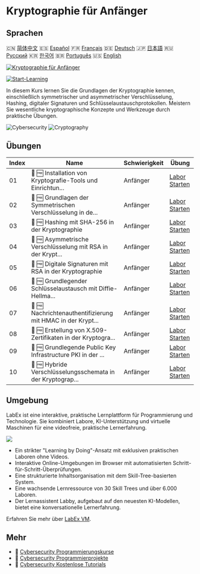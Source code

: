 # Kryptographie für Anfänger

## Sprachen

🇨🇳 [简体中文](README_zh.md) 🇪🇸 [Español](README_es.md) 🇫🇷 [Français](README_fr.md) 🇩🇪 [Deutsch](README_de.md) 🇯🇵 [日本語](README_ja.md) 🇷🇺 [Русский](README_ru.md) 🇰🇷 [한국어](README_ko.md) 🇧🇷 [Português](README_pt.md) 🇺🇸 [English](README.md) 

[![Kryptographie für Anfänger](https://cover-creator.labex.io/cryptography-for-beginners.png?lang=de)](https://labex.io/de/courses/cryptography-for-beginners)

[![Start-Learning](https://img.shields.io/badge/Start-Learning-whitesmoke?style=for-the-badge)](https://labex.io/de/courses/cryptography-for-beginners)

In diesem Kurs lernen Sie die Grundlagen der Kryptographie kennen, einschließlich symmetrischer und asymmetrischer Verschlüsselung, Hashing, digitaler Signaturen und Schlüsselaustauschprotokollen. Meistern Sie wesentliche kryptographische Konzepte und Werkzeuge durch praktische Übungen.

![Cybersecurity](https://img.shields.io/badge/Cybersecurity-whitesmoke?style=for-the-badge&logo=cybersecurity)
![Cryptography](https://img.shields.io/badge/Cryptography-whitesmoke?style=for-the-badge&logo=cryptography)


## Übungen

|   Index | Name                                                        | Schwierigkeit   | Übung                                                                                                                                         |
|---------|-------------------------------------------------------------|-----------------|-----------------------------------------------------------------------------------------------------------------------------------------------|
|      01 | 📖 🆓 Installation von Kryptografie-Tools und Einrichtun... | Anfänger        | <a target='_blank' href='https://labex.io/de/tutorials/linux-installing-cryptography-tools-and-environment-setup-632723'>Labor Starten</a>    |
|      02 | 📖 🆓 Grundlagen der Symmetrischen Verschlüsselung in de... | Anfänger        | <a target='_blank' href='https://labex.io/de/tutorials/linux-symmetric-encryption-basics-in-cryptography-632724'>Labor Starten</a>            |
|      03 | 📖 🆓 Hashing mit SHA-256 in der Kryptographie              | Anfänger        | <a target='_blank' href='https://labex.io/de/tutorials/linux-hashing-with-sha-256-in-cryptography-632722'>Labor Starten</a>                   |
|      04 | 📖 🆓 Asymmetrische Verschlüsselung mit RSA in der Krypt... | Anfänger        | <a target='_blank' href='https://labex.io/de/tutorials/linux-asymmetric-encryption-with-rsa-in-cryptography-632719'>Labor Starten</a>         |
|      05 | 📖 🆓 Digitale Signaturen mit RSA in der Kryptographie      | Anfänger        | <a target='_blank' href='https://labex.io/de/tutorials/linux-digital-signatures-with-rsa-in-cryptography-632721'>Labor Starten</a>            |
|      06 | 📖 🆓 Grundlegender Schlüsselaustausch mit Diffie-Hellma... | Anfänger        | <a target='_blank' href='https://labex.io/de/tutorials/linux-basic-key-exchange-with-diffie-hellman-in-cryptography-632720'>Labor Starten</a> |
|      07 | 📖 🆓 Nachrichtenauthentifizierung mit HMAC in der Krypt... | Anfänger        | <a target='_blank' href='https://labex.io/de/tutorials/linux-message-authentication-with-hmac-in-cryptography-632760'>Labor Starten</a>       |
|      08 | 📖 🆓 Erstellung von X.509-Zertifikaten in der Kryptogra... | Anfänger        | <a target='_blank' href='https://labex.io/de/tutorials/linux-generating-x-509-certificates-in-cryptography-632758'>Labor Starten</a>          |
|      09 | 📖 🆓 Grundlegende Public Key Infrastructure PKI in der ... | Anfänger        | <a target='_blank' href='https://labex.io/de/tutorials/linux-basic-public-key-infrastructure-pki-in-cryptography-632757'>Labor Starten</a>    |
|      10 | 📖 🆓 Hybride Verschlüsselungsschemata in der Kryptograp... | Anfänger        | <a target='_blank' href='https://labex.io/de/tutorials/linux-hybrid-encryption-schemes-in-cryptography-632759'>Labor Starten</a>              |

## Umgebung

LabEx ist eine interaktive, praktische Lernplattform für Programmierung und Technologie. Sie kombiniert Labore, KI-Unterstützung und virtuelle Maschinen für eine videofreie, praktische Lernerfahrung.

![](https://tutorial-screenshot.getvm.io/images/vm-1725247253.png)

- Ein strikter "Learning by Doing"-Ansatz mit exklusiven praktischen Laboren ohne Videos.
- Interaktive Online-Umgebungen im Browser mit automatisierten Schritt-für-Schritt-Überprüfungen.
- Eine strukturierte Inhaltsorganisation mit dem Skill-Tree-basierten System.
- Eine wachsende Lernressource von 30 Skill Trees und über 6.000 Laboren.
- Der Lernassistent Labby, aufgebaut auf den neuesten KI-Modellen, bietet eine konversationelle Lernerfahrung.

Erfahren Sie mehr über [LabEx VM](https://support.labex.io/using-labex/virtual-machine).

## Mehr

- 🔗 [Cybersecurity Programmierungskurse](https://github.com/labex-labs/awesome-programming-courses)
- 🔗 [Cybersecurity Programmierprojekte](https://github.com/labex-labs/awesome-programming-projects)
- 🔗 [Cybersecurity Kostenlose Tutorials](https://github.com/labex-labs/cybersecurity-free-tutorials)

